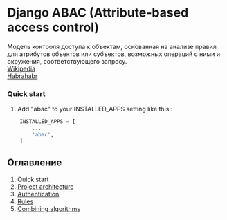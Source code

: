 # Django ABAC (Attribute-based access control)

Модель контроля доступа к объектам, основанная на анализе правил для атрибутов
объектов или субъектов, возможных операций с ними и окружения,
соответствующего запросу.
<br/>[Wikipedia](https://ru.wikipedia.org/wiki/%D0%A0%D0%B0%D0%B7%D0%B3%D1%80%D0%B0%D0%BD%D0%B8%D1%87%D0%B5%D0%BD%D0%B8%D0%B5_%D0%B4%D0%BE%D1%81%D1%82%D1%83%D0%BF%D0%B0_%D0%BD%D0%B0_%D0%BE%D1%81%D0%BD%D0%BE%D0%B2%D0%B5_%D0%B0%D1%82%D1%80%D0%B8%D0%B1%D1%83%D1%82%D0%BE%D0%B2)
<br/>[Habrahabr](https://habrahabr.ru/company/custis/blog/248649/)

### Quick start

1. Add "abac" to your INSTALLED_APPS setting like this::
``` python
    INSTALLED_APPS = [
        ...
        'abac',
    ]
```

## Оглавление
1. Quick start
1. [Project architecture](project_architecture.md)
1. [Authentication](authentication.md)
1. [Rules](rules.md)
1. [Combining algorithms](algorithm.md)